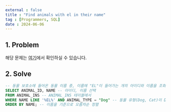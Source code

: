 ```yaml
---
external : false
title : "Find animals with el in their name"
tag : [Programmers, SQL]
date : 2024-06-06
---
```


## 1. Problem

해당 문제는 [여기](https://school.programmers.co.kr/learn/courses/30/lessons/59047)에서 확인하실 수 있습니다.

## 2. Solve

```sql
-- 동물 보호소에 들어온 동물 이름 중, 이름에 "EL"이 들어가는 개의 아이디와 이름을 조회한다
SELECT ANIMAL_ID, NAME -- 아이디, 이름 선택
FROM ANIMAL_INS -- ANIMAL_INS 테이블에서
WHERE NAME LIKE '%EL%' AND ANIMAL_TYPE = "Dog" -- 동물 유형(Dog, Cat)이 Dog이고 이름에 EL이 들어가는 데이터 필터링
ORDER BY NAME; -- 이름을 기준으로 오름차순 정렬
```
